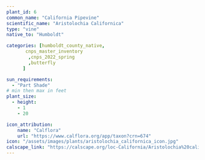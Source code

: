 ```yaml
---
plant_id: 6
common_name: "California Pipevine"
scientific_name: "Aristolochia Californica"
type: "vine"
native_to: "Humboldt"

categories: [humboldt_county_native,
       cnps_master_inventory
        ,cnps_2022_spring
        ,butterfly
      ]

sun_requirements:
  - "Part Shade"
# min then max in feet
plant_size:
  - height: 
    - 1
    - 20

icon_attribution: 
    name: "Calflora"
    url: "https://www.calflora.org/app/taxon?crn=674"
icon: "/assets/images/plants/aristolochia_californica_icon.jpg"
calscape_link: "https://calscape.org/loc-California/Aristolochia%20californica(%20)"
---
```



